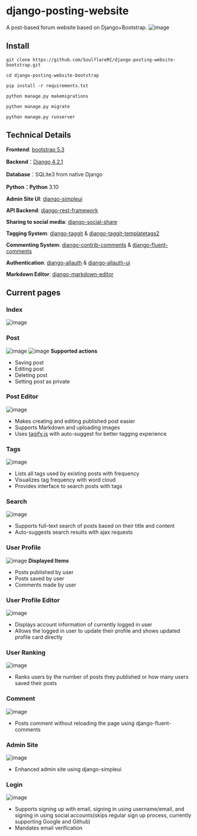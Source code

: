 #  django-posting-website
A post-based forum website based on Django+Bootstrap. 
![image](demo/demo.png)
## Install
```
git clone https://github.com/SoulflareRC/django-posting-website-bootstrap.git

cd django-posting-website-bootstrap

pip install -r requirements.txt

python manage.py makemigrations

python manage.py migrate

python manage.py runserver
```

## Technical Details
**Frontend**: [bootstrap 5.3](https://getbootstrap.com/)

**Backend**：[Django 4.2.1](https://www.djangoproject.com/)
 
**Database**：SQLite3 from native Django

**Python：Python** 3.10

**Admin Site UI**: [django-simpleui](https://github.com/newpanjing/simpleui)

**API Backend**: [django-rest-framework](https://github.com/encode/django-rest-framework)

**Sharing to social media**: [django-social-share](https://github.com/fcurella/django-social-share)

**Tagging System**: [django-taggit](https://github.com/jazzband/django-taggit) & [django-taggit-templatetags2](https://github.com/fizista/django-taggit-templatetags2)

**Commenting System**: [django-contrib-comments](https://github.com/django/django-contrib-comments) & [django-fluent-comments](https://github.com/django-fluent/django-fluent-comments)

**Authentication**: [django-allauth](https://github.com/pennersr/django-allauth) & [django-allauth-ui](https://github.com/danihodovic/django-allauth-ui)

**Markdown Editor**: [django-markdown-editor](https://github.com/agusmakmun/django-markdown-editor)


## Current pages 

### Index
![image](demo/index-1.png)

### Post 
![image](demo/post-1.png)
![image](demo/post-2.png)
**Supported actions**
- Saving post
- Editing post
- Deleting post
- Setting post as private

### Post Editor
![image](demo/post-edit-1.png)
- Makes creating and editing published post easier
- Supports Markdown and uploading images 
- Uses [tagify.js](https://github.com/yairEO/tagify) with auto-suggest for better tagging experience  

### Tags 
![image](demo/tags-1.png)
- Lists all tags used by existing posts with frequency
- Visualizes tag frequency with word cloud
- Provides interface to search posts with tags


### Search
![image](demo/search-1.png)
- Supports full-text search of posts based on their title and content
- Auto-suggests search results with ajax requests

### User Profile
![image](demo/profile-1.png)
**Displayed Items**
- Posts published by user
- Posts saved by user
- Comments made by user

### User Profile Editor
![image](demo/profile-update-1.png)
- Displays account information of currently logged in user
- Allows the logged in user to update their profile and shows updated profile card directly

### User Ranking 
![image](demo/ranking-1.png)
- Ranks users by the number of posts they published or how many users saved their posts

### Comment 
![image](demo/comment-1.png)
- Posts comment without reloading the page using django-fluent-comments

### Admin Site
![image](demo/admin-1.png)
- Enhanced admin site using django-simpleui

### Login
![image](demo/login-1.png)
- Supports signing up with email, signing in using username/email, and signing in using social accounts(skips regular sign up process, currently supporting Google and Github)
- Mandates email verification 
